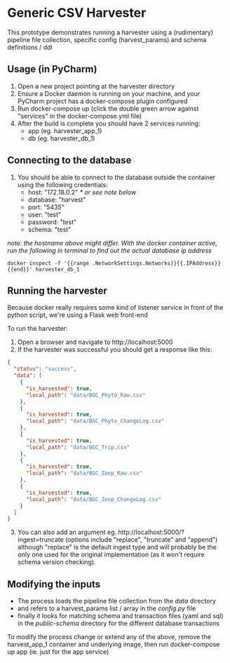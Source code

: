 # Generic CSV Harvester
This prototype demonstrates running a harvester using a (rudimentary) pipeline file collection, specific config (harvest_params) and schema definitions / ddl  

## Usage (in PyCharm)

1. Open a new project pointing at the harvester directory
2. Ensure a Docker daemon is running on your machine, and your PyCharm project has a docker-compose plugin configured 
3. Run docker-compose up (click the double green arrow against "services" in the docker-compose.yml file)
4. After the build is complete you should have 2 services running:  
   - app (eg. harvester_app_1)  
   - db (eg. harvester_db_1)  

## Connecting to the database
1. You should be able to connect to the database outside the container using the following credentials:
   - host: "172.18.0.2" _* or see note below_
   - database: "harvest"
   - port: "5435"
   - user: "test"
   - password: "test"
   - schema: "test"

_note: the hostname above might differ.  With the docker container active, run the following in terminal to find out the actual database ip address_
```
docker inspect -f '{{range .NetworkSettings.Networks}}{{.IPAddress}}{{end}}' harvester_db_1
```

## Running the harvester
Because docker really requires some kind of listener service in front of the python script, we're using a Flask web front-end

To run the harvester:
1. Open a browser and navigate to http://localhost:5000
2. If the harvester was successful you should get a response like this:
```json
{
  "status": "success", 
  "data": [
    {
      "is_harvested": true, 
      "local_path": "data/BGC_Phyto_Raw.csv"
    }, 
    {
      "is_harvested": true, 
      "local_path": "data/BGC_Phyto_ChangeLog.csv"
    }, 
    {
      "is_harvested": true, 
      "local_path": "data/BGC_Trip.csv"
    },
    {
      "is_harvested": true, 
      "local_path": "data/BGC_Zoop_Raw.csv"
    },
    {
      "is_harvested": true,
      "local_path": "data/BGC_Zoop_ChangeLog.csv"
    }
  ]
}
```
3. You can also add an argument eg. http://localhost:5000/?ingest=truncate (options include "replace", "truncate" and "append") although "replace" is the default ingest type and will probably be the only one used for the original implementation (as it won't require schema version checking).

## Modifying the inputs
* The process loads the pipeline file collection from the _data_ directory
* and refers to a harvest_params list / array in the _config.py_ file
* finally it looks for matching schema and transaction files (yaml and sql) in the _public-schema_ directory for the different database transactions

To modify the process change or extend any of the above, remove the harvest_app_1 container and underlying image, then run docker-compose up app (ie. just for the app service)


